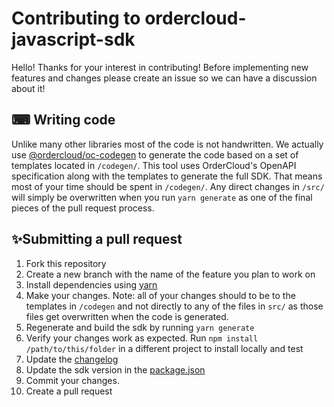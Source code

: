 # Contributing to ordercloud-javascript-sdk

Hello! Thanks for your interest in contributing! Before implementing new features and changes please create an issue so we can have a discussion about it!

## ⌨ Writing code

Unlike many other libraries most of the code is not handwritten. We actually use [@ordercloud/oc-codegen](https://github.com/ordercloud-api/oc-codegen) to generate the code based on a set of templates located in `/codegen/`. This tool uses OrderCloud's OpenAPI specification along with the templates to generate the full SDK. That means most of your time should be spent in `/codegen/`. Any direct changes in `/src/` will simply be overwritten when you run `yarn generate` as one of the final pieces of the pull request process.

## ✨Submitting a pull request

1. Fork this repository
2. Create a new branch with the name of the feature you plan to work on
3. Install dependencies using [yarn](https://yarnpkg.com/en/)
4. Make your changes. Note: all of your changes should to be to the templates in `/codegen` and not directly to any of the files in `src/` as those files get overwritten when the code is generated.
5. Regenerate and build the sdk by running `yarn generate`
6. Verify your changes work as expected. Run `npm install /path/to/this/folder` in a different project to install locally and test
7. Update the [changelog](../CHANGELOG.md)
8. Update the sdk version in the [package.json](../package.json)
9. Commit your changes.
10. Create a pull request

